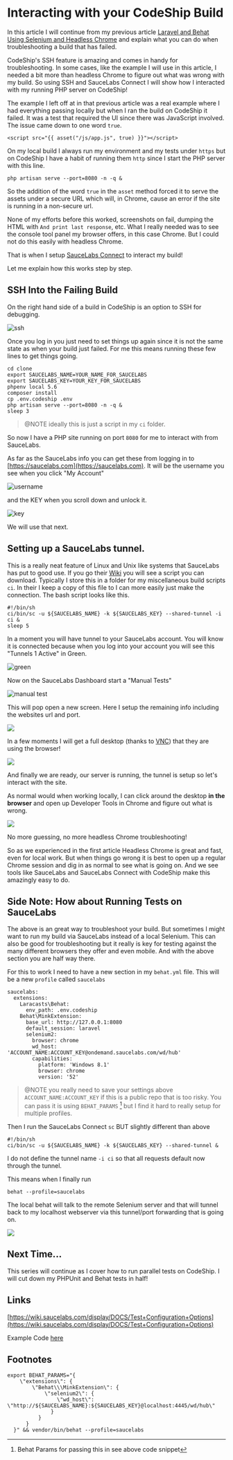 # Interacting with your CodeShip Build

In this article I will continue from my previous article [Laravel and Behat Using Selenium and Headless Chrome](https://blog.codeship.com/laravel-and-behat-using-selenium-and-headless-chrome/) and explain what you can do when troubleshooting a build that has failed.  

CodeShip's SSH feature is amazing and comes in handy for troubleshooting. In some cases, like the example I will use in this article, I needed a bit more than headless Chrome to figure out what was wrong with my build. So using SSH and SauceLabs Connect I will show how I interacted with my running PHP server on CodeShip!

The example I left off at in that previous article was a real example where I had everything passing locally but when I ran the build on CodeShip it failed. It was a test that required the UI since there was JavaScript involved. The issue came down to one word `true`.

```
<script src="{{ asset("/js/app.js", true) }}"></script>
```

On my local build I always run my environment and my tests under `https` but on CodeShip I have a habit of running them `http` since I start the PHP server with this line.

```
php artisan serve --port=8080 -n -q &
```

So the addition of the word `true` in the `asset` method forced it to serve the assets under a secure URL which will, in Chrome, cause an error if the site is running in a non-secure url. 

None of my efforts before this worked, screenshots on fail, dumping the HTML with `And print last response`, etc. What I really needed was to see the console tool panel my browser offers, in this case Chrome. But I could not do this easily with headless Chrome.

That is when I setup [SauceLabs Connect](https://wiki.saucelabs.com/display/DOCS/Setting+Up+Sauce+Connect) to interact my build! 

Let me explain how this works step by step.

## SSH Into the Failing Build

On the right hand side of a build in CodeShip is an option to SSH for debugging.

![ssh](https://dl.dropboxusercontent.com/s/ijstbyetkfhui1w/ssh_option.png?dl=0)

Once you log in you just need to set things up again since it is not the same state as when your build just failed. For me this means running these few lines to get things going.

```
cd clone
export SAUCELABS_NAME=YOUR_NAME_FOR_SAUCELABS
export SAUCELABS_KEY=YOUR_KEY_FOR_SAUCELABS
phpenv local 5.6
composer install
cp .env.codeship .env
php artisan serve --port=8080 -n -q &
sleep 3
```

>@NOTE ideally this is just a script in my `ci` folder.

So now I have a PHP site running on port `8080` for me to interact with from SauceLabs. 

As far as the SauceLabs info you can get these from logging in to [https://saucelabs.com](https://saucelabs.com). It will be the username you see when you click "My Account"

![username](https://dl.dropboxusercontent.com/s/4rrmwgxsoiw21g2/user_name.png?dl=0)

and the KEY when you scroll down and unlock it.

![key](https://dl.dropboxusercontent.com/s/ykf1emd7ndnykkh/key.png?dl=0)

We will use that next.

## Setting up a SauceLabs tunnel.

This is a really neat feature of Linux and Unix like systems that SauceLabs has put to good use. If you go their [Wiki](https://wiki.saucelabs.com/display/DOCS/Setting+Up+Sauce+Connect) you will see a script you can download. Typically I store this in a folder for my miscellaneous build scripts `ci`. In their I keep a copy of this file to I can more easily just make the connection. The bash script looks like this.

```
#!/bin/sh
ci/bin/sc -u ${SAUCELABS_NAME} -k ${SAUCELABS_KEY} --shared-tunnel -i ci &
sleep 5
```

In a moment you will have tunnel to your SauceLabs account. You will know it is connected because when you log into your account you will see this "Tunnels 1 Active" in Green.

![green](https://dl.dropboxusercontent.com/s/ta0p269uztr3n48/tunnel_label.png?dl=0)

Now on the SauceLabs Dashboard start a "Manual Tests"

![manual test](https://dl.dropboxusercontent.com/s/zab4i3jh76d5xao/manu_test.png?dl=0)

This will pop open a new screen. Here I setup the remaining info including the websites url and port.

![](https://dl.dropboxusercontent.com/s/lqt1r5jicd3uep6/manual_test.png?dl=0)

In a few moments I will get a full desktop (thanks to [VNC](https://en.wikipedia.org/wiki/Virtual_Network_Computing)) that they are using the browser!

![](https://dl.dropboxusercontent.com/s/oy08xaocwzht46v/full_screen.png?dl=0)

And finally we are ready, our server is running, the tunnel is setup so let's interact with the site.

As normal would when working locally, I can click around the desktop **in the browser** and open up Developer Tools in Chrome and figure out what is wrong.

![](https://dl.dropboxusercontent.com/s/jxj1ply1k47i4qj/manual_access.png?dl=0)
 
No more guessing, no more headless Chrome troubleshooting!

So as we experienced in the first article Headless Chrome is great and fast, even for local work. But when things go wrong it is best to open up a regular Chrome session and dig in as normal to see what is going on.  And we see tools like SauceLabs and SauceLabs Connect with CodeShip make this amazingly easy to do.



## Side Note: How about Running Tests on SauceLabs

The above is an great way to troubleshoot your build. But sometimes I might want to run my build via SauceLabs instead of a local Selenium. This can also be good for troubleshooting but it really is key for testing against the many different browsers they offer and even mobile.  And with the above section you are half way there.

For this to work I need to have a new section in my `behat.yml` file. This will be a new `profile` called `saucelabs`

```
saucelabs:
  extensions:
    Laracasts\Behat:
      env_path: .env.codeship
    Behat\MinkExtension:
      base_url: http://127.0.0.1:8080
      default_session: laravel
      selenium2:
        browser: chrome
        wd_host: 'ACCOUNT_NAME:ACCOUNT_KEY@ondemand.saucelabs.com/wd/hub'
        capabilities:
          platform: 'Windows 8.1'
          browser: chrome
          version: '52'

```

>@NOTE you really need to save your settings above `ACCOUNT_NAME:ACCOUNT_KEY`
>if this is a public repo that is too risky.
>You can pass it is using `BEHAT_PARAMS` [^1] but I find 
>it hard to really setup for multiple profiles.

Then I run the SauceLabs Connect `sc` BUT slightly different than above 

```
#!/bin/sh
ci/bin/sc -u ${SAUCELABS_NAME} -k ${SAUCELABS_KEY} --shared-tunnel &
```

I do not define the tunnel name `-i ci` so that all requests default now through the tunnel.

This means when I finally run 

```
behat --profile=saucelabs
```

The local behat will talk to the remote Selenium server and that will tunnel back to my localhost webserver via this tunnel/port forwarding that is going on.

![](https://dl.dropboxusercontent.com/s/okgwv47hs208myq/watching_test.png?dl=0)

## Next Time...

This series will continue as I cover how to run parallel tests on CodeShip. I will cut down my PHPUnit and Behat tests in half!


## Links
[https://wiki.saucelabs.com/display/DOCS/Test+Configuration+Options](https://wiki.saucelabs.com/display/DOCS/Test+Configuration+Options)

Example Code [here](https://github.com/alnutile/codeship-behat)

## Footnotes

[^1]: Behat Params for passing this in see above code snippet

```
export BEHAT_PARAMS="{
    \"extensions\": {
        \"Behat\\\MinkExtension\": {
            \"selenium2\": {
                \"wd_host\": \"http://${SAUCELABS_NAME}:${SAUCELABS_KEY}@localhost:4445/wd/hub\"
              }
          }
      }
  }" && vendor/bin/behat --profile=saucelabs
```

